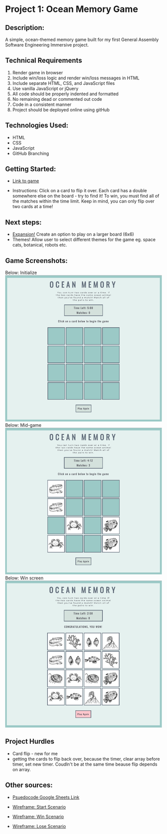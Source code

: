 # Project 1: Ocean Memory Game

## Description:
A simple, ocean-themed memory game built for my first General Assembly Software Engineering Immersive project.

## Technical Requirements
1. Render game in browser
2. Include win/loss logic and render win/loss messages in HTML
3. Include separate HTML, CSS, and JavaScript files
4. Use vanilla JavaScript or jQuery
5. All code should be properly indented and formatted
6. No remaining dead or commented out code
7. Code in a consistent manner
8. Project should be deployed online using gitHub

## Technologies Used: 
* HTML
* CSS
* JavaScript
* GitHub Branching

## Getting Started: 

* [Link to game](https://ocean-memory-game.netlify.app)

* Instructions: Click on a card to flip it over. Each card has a double somewhere else on the board - try to find it! To win, you must find all of the matches within the time limit. Keep in mind, you can only flip over two cards at a time!

## Next steps: 

* [Expansion!](https://github.com/emilyaikens/Project-1-Extension) Create an option to play on a larger board (6x6)
* Themes! Allow user to select different themes for the game eg. space cats, botanical, robots etc.

## Game Screenshots:
Below: Initialize
![alt text](images/startscreen.png)
Below: Mid-game
![alt text](images/playscreen.png)
Below: Win screen
![alt text](images/winscreen.png)

## Project Hurdles
* Card flip - new for me
* getting the cards to flip back over, because the timer, clear array before timer, set new timer. Coudln't be at the same time beause flip depends on array.

## Other sources: 

* [Psuedocode Google Sheets Link](https://docs.google.com/document/d/1LdG4PHq_HRYHKUmoWMRiXVa6-AjTFsh6L7WUj7Yd5FE/edit?usp=sharing)

* [Wireframe: Start Scenario](https://whimsical.com/memory-game-start-RpodFpFb3HcZQUX6fLgCmm)

* [Wireframe: Win Scenario](https://whimsical.com/memory-game-win-JKjhm2bYTJAuGcc92UrdqZ)

* [Wireframe: Lose Scenario](https://whimsical.com/memory-game-loss-WdfemVQmZnRXTf9fUevtpc)
